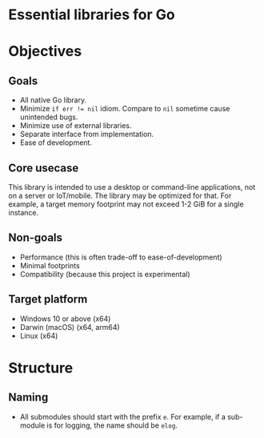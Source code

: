 # Essential libraries for Go

# Objectives

## Goals

* All native Go library.
* Minimize `if err != nil` idiom. Compare to `nil` sometime cause unintended bugs.
* Minimize use of external libraries.
* Separate interface from implementation.
* Ease of development.

## Core usecase

This library is intended to use a desktop or command-line applications, not on a server or IoT/mobile. The library may
be optimized for that. For example, a target memory footprint may not exceed 1-2 GiB for a single instance.

## Non-goals

* Performance (this is often trade-off to ease-of-development)
* Minimal footprints
* Compatibility (because this project is experimental)

## Target platform

* Windows 10 or above (x64)
* Darwin (macOS) (x64, arm64)
* Linux (x64)

# Structure

## Naming

* All submodules should start with the prefix `e`. For example, if a sub-module is for logging, the name should
  be `elog`.
